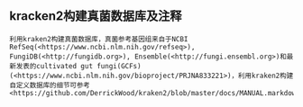 ## kracken2构建真菌数据库及注释
    利用kraken2构建真菌数据库，真菌参考基因组来自于NCBI RefSeq(<https://www.ncbi.nlm.nih.gov/refseq>), FungiDB(<http://fungidb.org>), Ensemble(<http://fungi.ensembl.org>)和最新发表的cultivated gut fungi(GCFs) (<https://www.ncbi.nlm.nih.gov/bioproject/PRJNA833221>)，利用kraken2构建自定义数据库的细节可参考<https://github.com/DerrickWood/kraken2/blob/master/docs/MANUAL.markdown>
